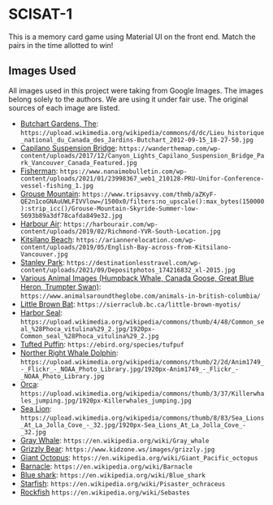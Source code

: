 # SCISAT-1

This is a memory card game using Material UI on the front end. Match the pairs in the time allotted to win!

## Images Used

All images used in this project were taking from Google Images. The images belong solely to the authors. We are using it under fair use. The original sources of each image are listed.

- [Butchart Gardens, The](https://upload.wikimedia.org/wikipedia/commons/d/dc/Lieu_historique_national_du_Canada_des_Jardins-Butchart_2012-09-15_18-27-50.jpg): `https://upload.wikimedia.org/wikipedia/commons/d/dc/Lieu_historique_national_du_Canada_des_Jardins-Butchart_2012-09-15_18-27-50.jpg`
- [Capilano Suspension Bridge](https://wanderthemap.com/wp-content/uploads/2017/12/Canyon_Lights_Capilano_Suspension_Bridge_Park_Vancouver_Canada_Featured.jpg): `https://wanderthemap.com/wp-content/uploads/2017/12/Canyon_Lights_Capilano_Suspension_Bridge_Park_Vancouver_Canada_Featured.jpg`
- [Fisherman](https://www.nanaimobulletin.com/wp-content/uploads/2021/01/23998367_web1_210128-PRU-Unifor-Conference-vessel-fishing_1.jpg): `https://www.nanaimobulletin.com/wp-content/uploads/2021/01/23998367_web1_210128-PRU-Unifor-Conference-vessel-fishing_1.jpg`
- [Grouse Mountain](<https://www.tripsavvy.com/thmb/aZKyF-QE2n1coGNAuUWLFIVVlow=/1500x0/filters:no_upscale():max_bytes(150000):strip_icc()/Grouse-Mountain-Skyride-Summer-low-5693b89a3df78cafda849e32.jpg>): `https://www.tripsavvy.com/thmb/aZKyF-QE2n1coGNAuUWLFIVVlow=/1500x0/filters:no_upscale():max_bytes(150000):strip_icc()/Grouse-Mountain-Skyride-Summer-low-5693b89a3df78cafda849e32.jpg`
- [Harbour Air](https://harbourair.com/wp-content/uploads/2019/02/Richmond-YVR-South-Location.jpg): `https://harbourair.com/wp-content/uploads/2019/02/Richmond-YVR-South-Location.jpg`
- [Kitsilano Beach](https://ariannerelocation.com/wp-content/uploads/2019/05/English-Bay-across-from-Kitsilano-Vancouver.jpg): `https://ariannerelocation.com/wp-content/uploads/2019/05/English-Bay-across-from-Kitsilano-Vancouver.jpg`
- [Stanley Park](https://destinationlesstravel.com/wp-content/uploads/2021/09/Depositphotos_174216832_xl-2015.jpg): `https://destinationlesstravel.com/wp-content/uploads/2021/09/Depositphotos_174216832_xl-2015.jpg`
- [Various Animal Images (Humpback Whale, Canada Goose, Great Blue Heron, Trumpter Swan)](https://www.animalsaroundtheglobe.com/animals-in-british-columbia/): `https://www.animalsaroundtheglobe.com/animals-in-british-columbia/`
- [Little Brown Bat](https://sierraclub.bc.ca/little-brown-myotis/): `https://sierraclub.bc.ca/little-brown-myotis/`
- [Harbor Seal](https://upload.wikimedia.org/wikipedia/commons/thumb/4/48/Common_seal_%28Phoca_vitulina%29_2.jpg/1920px-Common_seal_%28Phoca_vitulina%29_2.jpg): `https://upload.wikimedia.org/wikipedia/commons/thumb/4/48/Common_seal_%28Phoca_vitulina%29_2.jpg/1920px-Common_seal_%28Phoca_vitulina%29_2.jpg`
- [Tufted Puffin](https://ebird.org/species/tufpuf): `https://ebird.org/species/tufpuf`
- [Norther Right Whale Dolphin](https://upload.wikimedia.org/wikipedia/commons/thumb/2/2d/Anim1749_-_Flickr_-_NOAA_Photo_Library.jpg/1920px-Anim1749_-_Flickr_-_NOAA_Photo_Library.jpg): `https://upload.wikimedia.org/wikipedia/commons/thumb/2/2d/Anim1749_-_Flickr_-_NOAA_Photo_Library.jpg/1920px-Anim1749_-_Flickr_-_NOAA_Photo_Library.jpg`
- [Orca](https://upload.wikimedia.org/wikipedia/commons/thumb/3/37/Killerwhales_jumping.jpg/1920px-Killerwhales_jumping.jpg): `https://upload.wikimedia.org/wikipedia/commons/thumb/3/37/Killerwhales_jumping.jpg/1920px-Killerwhales_jumping.jpg`
- [Sea Lion](https://upload.wikimedia.org/wikipedia/commons/thumb/8/83/Sea_Lions_At_La_Jolla_Cove_-_32.jpg/1920px-Sea_Lions_At_La_Jolla_Cove_-_32.jpg): `https://upload.wikimedia.org/wikipedia/commons/thumb/8/83/Sea_Lions_At_La_Jolla_Cove_-_32.jpg/1920px-Sea_Lions_At_La_Jolla_Cove_-_32.jpg`
- [Gray Whale](https://en.wikipedia.org/wiki/Gray_whale): `https://en.wikipedia.org/wiki/Gray_whale`
- [Grizzly Bear](https://www.kidzone.ws/images/grizzly.jpg): `https://www.kidzone.ws/images/grizzly.jpg`
- [Giant Octopus](https://en.wikipedia.org/wiki/Giant_Pacific_octopus): `https://en.wikipedia.org/wiki/Giant_Pacific_octopus`
- [Barnacle](https://en.wikipedia.org/wiki/Barnacle): `https://en.wikipedia.org/wiki/Barnacle`
- [Blue shark](https://en.wikipedia.org/wiki/Blue_shark): `https://en.wikipedia.org/wiki/Blue_shark`
- [Starfish](https://en.wikipedia.org/wiki/Pisaster_ochraceus): `https://en.wikipedia.org/wiki/Pisaster_ochraceus`
- [Rockfish](https://en.wikipedia.org/wiki/Sebastes) `https://en.wikipedia.org/wiki/Sebastes`